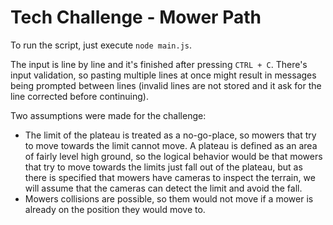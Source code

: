 # Tech Challenge - Mower Path

To run the script, just execute `node main.js`.

The input is line by line and it's finished after pressing `CTRL + C`. There's input validation, so pasting multiple lines at once might result in messages being prompted between lines (invalid lines are not stored and it ask for the line corrected before continuing).

Two assumptions were made for the challenge:
- The limit of the plateau is treated as a no-go-place, so mowers that try to move towards the limit cannot move. A plateau is defined as an area of fairly level high ground, so the logical behavior would be that mowers that try to move towards the limits just fall out of the plateau, but as there is specified that mowers have cameras to inspect the terrain, we will assume that the cameras can detect the limit and avoid the fall.
- Mowers collisions are possible, so them would not move if a mower is already on the position they would move to.
